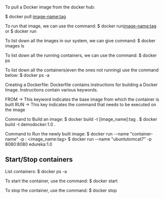 To pull a Docker image from the docker hub:

$ docker pull <image-name:tag>

To run that image, we can use the command:
$ docker run<image-name:tag> or $ docker run<image-id>

To list down all the images in our system, we can give command:
$ docker images ls

To list down all the running containers, we can use the command:
$ docker ps

To list down all the containers(even the ones not running) use the command below:
$ docker ps -a



Creating a Dockerfile:
Dockerfile contains instructions for building a Docker Image. Instructions contain various keywords.

FROM -> This keyword indicates the base image from which the container is built
RUN -> This key indicates the command that needs to be executed on the image

Command to Build an image:
$ docker build -t [image_name]:tag .
$ docker build -t demodocker:1.0 .

Command to Run the newly built image:
$ docker run --name "container-name" -p <host port>:<container port> <image_name:tag>
$ docker run --name "ubuntutomcat7" -p 8080:8080 edureka:1.0


## Start/Stop containers
List containers:
$ docker ps -a

To start the container, use the command:
$ docker start <container id>

To stop the container, use the command:
$ docker stop <container id>
